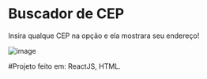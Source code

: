 # Buscador de CEP

Insira qualque CEP na opção e ela mostrara seu endereço!

![image](https://github.com/biank-s/buscador/assets/63993413/e2735bf9-b0da-4ad9-b765-2afc3251e845)



#Projeto feito em:
ReactJS,
HTML.

